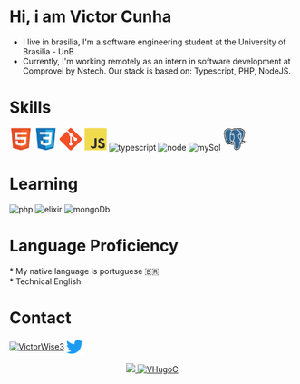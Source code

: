 
# Hi, i am Victor Cunha
* I live in brasilia, I'm a software engineering student at the University of Brasilia - UnB
* Currently, I'm working remotely as an intern in software development at Comprovei by Nstech. Our stack is based on: Typescript, PHP, NodeJS.

# Skills
<P>
<img src="https://raw.githubusercontent.com/devicons/devicon/master/icons/html5/html5-original.svg" alt="html5" width="40" height="40"/>
  <img src="https://raw.githubusercontent.com/devicons/devicon/master/icons/css3/css3-original.svg" alt="css3" width="40" height="40"/>
  <img src="https://raw.githubusercontent.com/devicons/devicon/master/icons/git/git-original.svg" alt="git" width="40" height="40"/>
  <img src="https://raw.githubusercontent.com/devicons/devicon/master/icons/javascript/javascript-original.svg" alt="javascript" width="40" height="40"/>
  <img src="https://img.icons8.com/color/344/typescript.png" alt="typescript" width="40" height="40"/>
  <img src="https://img.icons8.com/fluency/344/node-js.png" alt="node" width="40" height="40"/>
  <img src="https://img.icons8.com/color/344/mysql-logo.png" alt="mySql" width="40" height="40"/>
  <img src="https://raw.githubusercontent.com/devicons/devicon/master/icons/postgresql/postgresql-original.svg" alt="postgresSQL" width="40" height="40"/>
  
  
  
</P>

# Learning
  <P>

<img src="https://img.icons8.com/officel/40/null/php-logo.png" alt="php" width="40" height="40"/>
<img src="https://cdn.icon-icons.com/icons2/2699/PNG/512/elixir_lang_logo_icon_169207.png" alt="elixir" width="40" height="40"/>
<img src="https://img.icons8.com/external-tal-revivo-shadow-tal-revivo/344/external-mongodb-a-cross-platform-document-oriented-database-program-logo-shadow-tal-revivo.png" alt ="mongoDb" width="40" height="40"/>
  </P>
  
# Language Proficiency
<P>
* My native language is portuguese 🇧🇷 <br>
* Technical English
  </P>
  
# Contact
  <P>
<a href="https://www.linkedin.com/in/victor-cunha-a4b67b1bb/" target="blank">
  <img align="center" src="https://icons.iconarchive.com/icons/danleech/simple/256/linkedin-icon.png" alt="VictorWise3" height="30" width="30" />
<a href="https://twitter.com/Victorwise3" target="blank">
  <img align="center" src="https://raw.githubusercontent.com/devicons/devicon/master/icons/twitter/twitter-original.svg" alt="VictorWise3" height="30" width="30" />

  </P>
  <div align="center">
  <a href="https://github.com/V-Hugo-C">
  <img height="150em" src="https://github-readme-stats.vercel.app/api/top-langs/?username=V-Hugo-C&layout=compact&langs_count=7&theme=tokyonight"/>
   <img height="150em" src="https://github-readme-stats.vercel.app/api/wakatime?username=VHugoC&theme=tokyonight" alt="VHugoC" />
  
</div>
